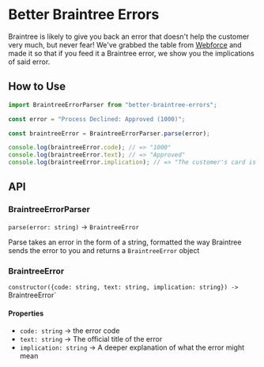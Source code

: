 # Better Braintree Errors

Braintree is likely to give you back an error that doesn't help the customer very much, but never fear! We've grabbed the table from [Webforce](https://webforcehq.zendesk.com/hc/en-us/articles/4404571172372-Braintree-Decline-Codes) and made it so that if you feed it a Braintree error, we show you the implications of said error.

## How to Use

```js
import BraintreeErrorParser from "better-braintree-errors";

const error = "Process Declined: Approved (1000)";

const braintreeError = BraintreeErrorParser.parse(error);

console.log(braintreeError.code); // => "1000"
console.log(braintreeError.text); // => "Approved"
console.log(braintreeError.implication); // => "The customer's card is a valid card and accepted by credit card networks, but the bank is likely rejecting the CVV or the postal code provided"
```

## API

### BraintreeErrorParser

`parse(error: string)` -> `BraintreeError`

Parse takes an error in the form of a string, formatted the way Braintree sends the error to you and returns a `BraintreeError` object

### BraintreeError

`constructor({code: string, text: string, implication: string}) -> `BraintreeError`

#### Properties

- `code: string` -> the error code
- `text: string` -> The official title of the error
- `implication: string` -> A deeper explanation of what the error might mean
